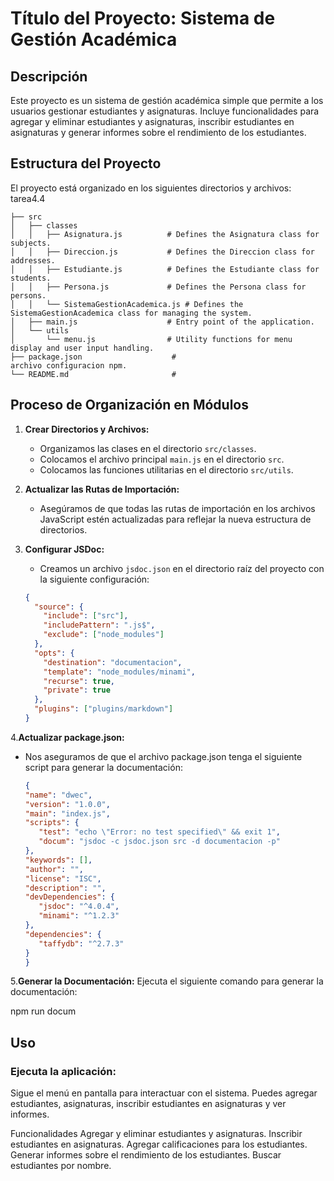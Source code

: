 # Título del Proyecto: Sistema de Gestión Académica

## Descripción
Este proyecto es un sistema de gestión académica simple que permite a los usuarios gestionar estudiantes y asignaturas. Incluye funcionalidades para agregar y eliminar estudiantes y asignaturas, inscribir estudiantes en asignaturas y generar informes sobre el rendimiento de los estudiantes.

## Estructura del Proyecto
El proyecto está organizado en los siguientes directorios y archivos:
tarea4.4
```
├── src
│   ├── classes
│   │   ├── Asignatura.js          # Defines the Asignatura class for subjects.
│   │   ├── Direccion.js           # Defines the Direccion class for addresses.
│   │   ├── Estudiante.js          # Defines the Estudiante class for students.
│   │   ├── Persona.js             # Defines the Persona class for persons.
│   │   └── SistemaGestionAcademica.js # Defines the SistemaGestionAcademica class for managing the system.
│   ├── main.js                    # Entry point of the application.
│   └── utils
│       └── menu.js                # Utility functions for menu display and user input handling.
├── package.json                    #
archivo configuracion npm.
└── README.md                       # 
```
## Proceso de Organización en Módulos

1. **Crear Directorios y Archivos:**
   - Organizamos las clases en el directorio `src/classes`.
   - Colocamos el archivo principal `main.js` en el directorio `src`.
   - Colocamos las funciones utilitarias en el directorio `src/utils`.

2. **Actualizar las Rutas de Importación:**
   - Asegúramos de que todas las rutas de importación en los archivos JavaScript estén actualizadas para reflejar la nueva estructura de directorios.

3. **Configurar JSDoc:**
   - Creamos un archivo `jsdoc.json` en el directorio raíz del proyecto con la siguiente configuración:

   ```json
   {
     "source": {
       "include": ["src"],
       "includePattern": ".js$",
       "exclude": ["node_modules"]
     },
     "opts": {
       "destination": "documentacion",
       "template": "node_modules/minami",
       "recurse": true,
       "private": true
     },
     "plugins": ["plugins/markdown"]
   }
   ```

4.**Actualizar package.json:**

   - Nos aseguramos de que el archivo package.json tenga el siguiente script para generar la documentación:

      ```json
      {
      "name": "dwec",
      "version": "1.0.0",
      "main": "index.js",
      "scripts": {
         "test": "echo \"Error: no test specified\" && exit 1",
         "docum": "jsdoc -c jsdoc.json src -d documentacion -p"
      },
      "keywords": [],
      "author": "",
      "license": "ISC",
      "description": "",
      "devDependencies": {
         "jsdoc": "^4.0.4",
         "minami": "^1.2.3"
      },
      "dependencies": {
         "taffydb": "^2.7.3"
      }
      }
      ```
5.**Generar la Documentación:**
      Ejecuta el siguiente comando para generar la documentación:

   npm run docum

 ## Uso
 ### Ejecuta la aplicación:
   Sigue el menú en pantalla para interactuar con el sistema. Puedes agregar estudiantes, asignaturas, inscribir estudiantes en asignaturas y ver informes.

   Funcionalidades
   Agregar y eliminar estudiantes y asignaturas.
   Inscribir estudiantes en asignaturas.
   Agregar calificaciones para los estudiantes.
   Generar informes sobre el rendimiento de los estudiantes.
   Buscar estudiantes por nombre.